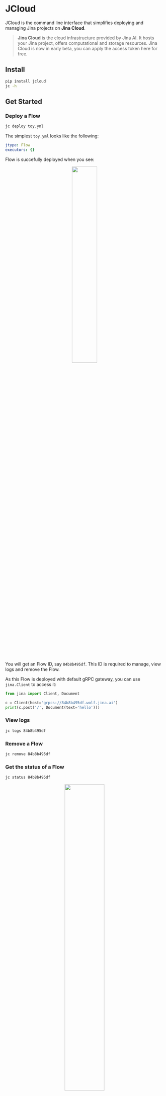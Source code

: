 # JCloud


JCloud is the command line interface that simplifies deploying and managing Jina projects on **Jina Cloud**.

> **Jina Cloud** is the cloud infrastructure provided by Jina AI. It hosts your Jina project, offers computational and storage resources. Jina Cloud is now in early beta, you can apply the access token here for free.


## Install

```bash
pip install jcloud
jc -h
```

## Get Started


### Deploy a Flow

```bash
jc deploy toy.yml
```

The simplest `toy.yml` looks like the following:

```yaml
jtype: Flow
executors: {}
```

Flow is succefully deployed when you see:

<p align="center">
<a href="https://jcloud.jina.ai"><img src="https://github.com/jina-ai/jcloud/blob/main/.github/README-img/deploy.svg?raw=true" width="40%"></a>
</p>

You will get an Flow ID, say `84b8b495df`. This ID is required to manage, view logs and remove the Flow.

As this Flow is deployed with default gRPC gateway, you can use `jina.Client` to access it:

```python
from jina import Client, Document

c = Client(host='grpcs://84b8b495df.wolf.jina.ai')
print(c.post('/', Document(text='hello')))
```



### View logs

```bash
jc logs 84b8b495df
```

### Remove a Flow

```bash
jc remove 84b8b495df
```

### Get the status of a Flow

```bash
jc status 84b8b495df
```

<p align="center">
<a href="https://jcloud.jina.ai"><img src="https://github.com/jina-ai/jcloud/blob/main/.github/README-img/status.svg?raw=true" width="50%"></a>
</p>


### List all Flows on the cloud

```bash
jc list
```


<!-- start support-pitch -->
## Support

- Check out the [Learning Bootcamp](https://learn.jina.ai) to get started with DocArray.
- Join our [Slack community](https://slack.jina.ai) and chat with other community members about ideas.
- Join our [Engineering All Hands](https://youtube.com/playlist?list=PL3UBBWOUVhFYRUa_gpYYKBqEAkO4sxmne) meet-up to discuss your use case and learn Jina's new features.
    - **When?** The second Tuesday of every month
    - **Where?**
      Zoom ([see our public events calendar](https://calendar.google.com/calendar/embed?src=c_1t5ogfp2d45v8fit981j08mcm4%40group.calendar.google.com&ctz=Europe%2FBerlin)/[.ical](https://calendar.google.com/calendar/ical/c_1t5ogfp2d45v8fit981j08mcm4%40group.calendar.google.com/public/basic.ics))
      and [live stream on YouTube](https://youtube.com/c/jina-ai)
- Subscribe to the latest video tutorials on our [YouTube channel](https://youtube.com/c/jina-ai)

## Join Us

JCloud is backed by [Jina AI](https://jina.ai) and licensed under [Apache-2.0](./LICENSE). [We are actively hiring](https://jobs.jina.ai) AI engineers, solution engineers to build the next neural search ecosystem in open-source.

<!-- end support-pitch -->